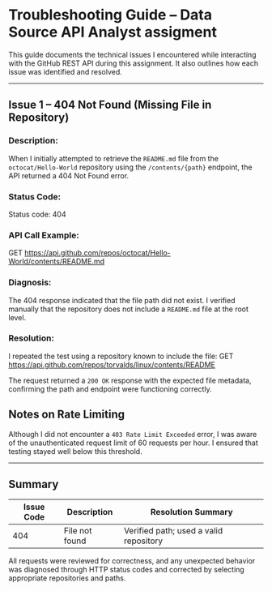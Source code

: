 # Troubleshooting Guide – Data Source API Analyst assigment

This guide documents the technical issues I encountered while interacting with the GitHub REST API during this assignment. It also outlines how each issue was identified and resolved.

---

## Issue 1 – 404 Not Found (Missing File in Repository)

### Description:
When I initially attempted to retrieve the `README.md` file from the `octocat/Hello-World` repository using the `/contents/{path}` endpoint, the API returned a 404 Not Found error.

### Status Code:
Status code: 404


### API Call Example:
GET https://api.github.com/repos/octocat/Hello-World/contents/README.md


### Diagnosis:
The 404 response indicated that the file path did not exist. I verified manually that the repository does not include a `README.md` file at the root level.

### Resolution:
I repeated the test using a repository known to include the file:
GET https://api.github.com/repos/torvalds/linux/contents/README


The request returned a `200 OK` response with the expected file metadata, confirming the path and endpoint were functioning correctly.
## Notes on Rate Limiting

Although I did not encounter a `403 Rate Limit Exceeded` error, I was aware of the unauthenticated request limit of 60 requests per hour. I ensured that testing stayed well below this threshold.

---

## Summary

| Issue Code | Description        | Resolution Summary                      |
|------------|--------------------|-----------------------------------------|
| 404        | File not found     | Verified path; used a valid repository  |

All requests were reviewed for correctness, and any unexpected behavior was diagnosed through HTTP status codes and corrected by selecting appropriate repositories and paths.

